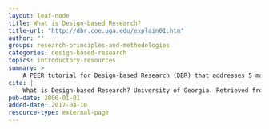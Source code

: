 ```yaml
---
layout: leaf-node
title: What is Design-based Research?
title-url: "http://dbr.coe.uga.edu/explain01.htm"
author: ""
groups: research-principles-and-methodologies
categories: design-based-research
topics: introductory-resources
summary: >
    A PEER tutorial for Design-based Research (DBR) that addresses 5 main questions. What is DBR? How does DBR differ from other approaches? How did DBR get started? What are the benefits of DBR? What are some critical perspective?
cite: |
    What is Design-based Research? University of Georgia. Retrieved from http://dbr.coe.uga.edu/explain01.htm
pub-date: 2006-01-01
added-date: 2017-04-10
resource-type: external-page
---
```


